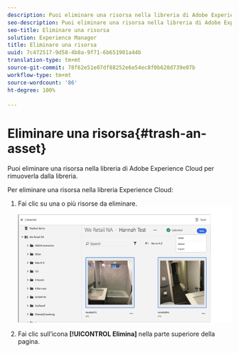 ```yaml
---
description: Puoi eliminare una risorsa nella libreria di Adobe Experience Cloud per rimuoverla dalla libreria.
seo-description: Puoi eliminare una risorsa nella libreria di Adobe Experience Cloud per rimuoverla dalla libreria.
seo-title: Eliminare una risorsa
solution: Experience Manager
title: Eliminare una risorsa
uuid: 7c472517-9d58-4b8a-9f71-6b651901a44b
translation-type: tm+mt
source-git-commit: 78f62e51e07df88252e6e54ec8f0b620d739e07b
workflow-type: tm+mt
source-wordcount: '86'
ht-degree: 100%

---
```



# Eliminare una risorsa{#trash-an-asset}

Puoi eliminare una risorsa nella libreria di Adobe Experience Cloud per rimuoverla dalla libreria.

Per eliminare una risorsa nella libreria Experience Cloud:

1. Fai clic su una o più risorse da eliminare. ![](assets/import_options_mulit_select_trash.png)

1. Fai clic sull’icona **[!UICONTROL Elimina]** nella parte superiore della pagina.

